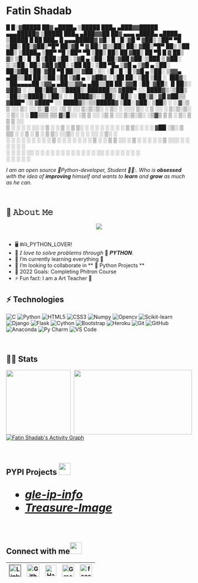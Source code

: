 # Fatin Shadab 

<p>
  
 █     █░▓█████  ██▓     ▄████▄   ▒█████   ███▄ ▄███▓▓█████    ▄▄▄█████▓ ▒█████      ███▄ ▄███▓▓██   ██▓    ▄▄▄       ▄████▄   ▄████▄   ▒█████   █    ██  ███▄    █ ▄▄▄█████▓
▓█░ █ ░█░▓█   ▀ ▓██▒    ▒██▀ ▀█  ▒██▒  ██▒▓██▒▀█▀ ██▒▓█   ▀    ▓  ██▒ ▓▒▒██▒  ██▒   ▓██▒▀█▀ ██▒ ▒██  ██▒   ▒████▄    ▒██▀ ▀█  ▒██▀ ▀█  ▒██▒  ██▒ ██  ▓██▒ ██ ▀█   █ ▓  ██▒ ▓▒
▒█░ █ ░█ ▒███   ▒██░    ▒▓█    ▄ ▒██░  ██▒▓██    ▓██░▒███      ▒ ▓██░ ▒░▒██░  ██▒   ▓██    ▓██░  ▒██ ██░   ▒██  ▀█▄  ▒▓█    ▄ ▒▓█    ▄ ▒██░  ██▒▓██  ▒██░▓██  ▀█ ██▒▒ ▓██░ ▒░
░█░ █ ░█ ▒▓█  ▄ ▒██░    ▒▓▓▄ ▄██▒▒██   ██░▒██    ▒██ ▒▓█  ▄    ░ ▓██▓ ░ ▒██   ██░   ▒██    ▒██   ░ ▐██▓░   ░██▄▄▄▄██ ▒▓▓▄ ▄██▒▒▓▓▄ ▄██▒▒██   ██░▓▓█  ░██░▓██▒  ▐▌██▒░ ▓██▓ ░ 
░░██▒██▓ ░▒████▒░██████▒▒ ▓███▀ ░░ ████▓▒░▒██▒   ░██▒░▒████▒     ▒██▒ ░ ░ ████▓▒░   ▒██▒   ░██▒  ░ ██▒▓░    ▓█   ▓██▒▒ ▓███▀ ░▒ ▓███▀ ░░ ████▓▒░▒▒█████▓ ▒██░   ▓██░  ▒██▒ ░ 
░ ▓░▒ ▒  ░░ ▒░ ░░ ▒░▓  ░░ ░▒ ▒  ░░ ▒░▒░▒░ ░ ▒░   ░  ░░░ ▒░ ░     ▒ ░░   ░ ▒░▒░▒░    ░ ▒░   ░  ░   ██▒▒▒     ▒▒   ▓▒█░░ ░▒ ▒  ░░ ░▒ ▒  ░░ ▒░▒░▒░ ░▒▓▒ ▒ ▒ ░ ▒░   ▒ ▒   ▒ ░░   
  ▒ ░ ░   ░ ░  ░░ ░ ▒  ░  ░  ▒     ░ ▒ ▒░ ░  ░      ░ ░ ░  ░       ░      ░ ▒ ▒░    ░  ░      ░ ▓██ ░▒░      ▒   ▒▒ ░  ░  ▒     ░  ▒     ░ ▒ ▒░ ░░▒░ ░ ░ ░ ░░   ░ ▒░    ░    
  ░   ░     ░     ░ ░   ░        ░ ░ ░ ▒  ░      ░      ░        ░      ░ ░ ░ ▒     ░      ░    ▒ ▒ ░░       ░   ▒   ░        ░        ░ ░ ░ ▒   ░░░ ░ ░    ░   ░ ░   ░      
    ░       ░  ░    ░  ░░ ░          ░ ░         ░      ░  ░                ░ ░            ░    ░ ░              ░  ░░ ░      ░ ░          ░ ░     ░              ░          
                        ░                                                                       ░ ░                  ░        ░                                              

</p>

<p>
  <em>
    I am an open source 🐍Python-developer, Student 👨‍🎓:. Who is <b>obsessed</b> with the idea of <b>improving</b> himself and wants to <b>learn</b> and 
    <b>grow</b> as much as he can.
  </em>  
</p>

<br>

## :book: 𝙰𝚋𝚘𝚞𝚝 𝙼𝚎
<div align="center">
  <em>
    <img align="center" src="https://www.codewars.com/users/FatinShadab/badges/large"/>
  </em>
</div>
<br>
<ul>
  <li>🖥  #ᗩ_PYTHON_LOVER!</li>
  <li>🤔  𝘐 𝘭𝘰𝘷𝘦 𝘵𝘰 𝘴𝘰𝘭𝘷𝘦 𝘱𝘳𝘰𝘣𝘭𝘦𝘮𝘴 𝘵𝘩𝘳𝘰𝘶𝘨𝘩  🐍 <b><i>PYTHON</i></b>.</li>
  <li>🌱 I’m currently learning everything 🤣</li>
  <li>👯 I’m looking to collaborate in ** 🐍 Python Projects **</li>
  <li>🥅 2022 Goals: Completing Phitron Course</li>
  <li>⚡ Fun fact: I am a Art Teacher 🎨</li>
</ul>
  
## ⚡ Technologies
![C](https://img.shields.io/badge/-C-black?style=flat-square&logo=C)
![Python](https://img.shields.io/badge/-Python-black?style=flat-square&logo=Python)
![HTML5](https://img.shields.io/badge/-HTML5-E34F26?style=flat-square&logo=html5&logoColor=white)
![CSS3](https://img.shields.io/badge/-CSS3-1572B6?style=flat-square&logo=css3)
![Numpy](https://img.shields.io/badge/-Numpy-1572B6?style=flat-square&logo=numpy)
![Opencv](https://img.shields.io/badge/-Opencv-1572B6?style=flat-square&logo=opencv)
![Scikit-learn](https://img.shields.io/badge/-Scikitlearn-1572B6?style=flat-square&logo=scikitlearn)
![Django](https://img.shields.io/badge/-Django-1572B6?style=flat-square&logo=Django)
![Flask](https://img.shields.io/badge/-Flask-1572B6?style=flat-square&logo=Flask)
![Cython](https://img.shields.io/badge/-Cython-1572B6?style=flat-square&logo=cython)
![Bootstrap](https://img.shields.io/badge/-Bootstrap-1572B6?style=flat-square&logo=Bootstrap)
![Heroku](https://img.shields.io/badge/-Heroku-430098?style=flat-square&logo=heroku)
![Git](https://img.shields.io/badge/-Git-181717?style=flat-square&logo=git)
![GitHub](https://img.shields.io/badge/-GitHub-181717?style=flat-square&logo=github)
![Anaconda](https://img.shields.io/badge/-Anaconda-%23007ACC?style=flat-square&logo=anaconda)
![Py Charm](https://img.shields.io/badge/-Pycharm-%23007ACC?style=flat-square&logo=Pycharm)
![VS Code](https://img.shields.io/badge/-VSCode-%23007ACC?style=flat-square&logo=visual-studio-code)

<br>

## 🏃‍♂️ Stats
<p>
  <a href="https://github.com/anuraghazra/github-readme-stats" title="Go to Source">
    <img height="175" align="left" src="https://github-readme-stats.vercel.app/api?username=FatinShadab&show_icons=true&theme=gotham">
  </a>
 </p>
 <p>
  <a href="https://github.com/anuraghazra/github-readme-stats">
  <img height="175" width="320" align="right" src="https://github-readme-stats.vercel.app/api/top-langs/?username=FatinShadab&title_color=2aa889&text_color=99d1ce&icon_color=2bbc8a&bg_color=0c1014&langs_count=10&layout=compact"/>
  </a>
</p>

<br><br><br><br>
<br><br><br><br>

<a href="https://github.com/FatinShadab/github-readme-activity-graph"><img alt="Fatin Shadab's Activity Graph" src="https://activity-graph.herokuapp.com/graph?username=FatinShadab&bg_color=0D1117&color=5BCDEC&line=5BCDEC&point=FFFFFF&hide_border=true" /></a>

<br>

## PYPI Projects   <img src="https://upload.wikimedia.org/wikipedia/commons/6/64/PyPI_logo.svg" height="32px">
<ul style="font-size:30px">
  <li><a href="https://pypi.org/project/gle-ip-info/"><b><i>gle-ip-info</i></b></a></li>
  <li><a href="https://pypi.org/project/Treasure-Image/"><b><i>Treasure-Image</i></b></a></li>
</ul>

<br>

## Connect with me<img src="https://github.com/TheDudeThatCode/TheDudeThatCode/blob/master/Assets/Handshake.gif" height="32px">

  | [<img src="https://github.com/TheDudeThatCode/TheDudeThatCode/blob/master/Assets/Linkedin.svg" alt="Linkedin Logo" width="32">]() | [<img src="https://cdn.svgporn.com/logos/github-icon.svg" alt="Github logo" width="34">](https://github.com/FatinShadab) | [<img src="https://github.com/TheDudeThatCode/TheDudeThatCode/blob/master/Assets/HackerRank.svg" alt="HackerRank Logo" width="30">](https://www.hackerrank.com/macrotech21) | [<img src="https://github.com/TheDudeThatCode/TheDudeThatCode/blob/master/Assets/Gmail.svg" alt="Gmail logo" height="32">](mailto:fatinshadab123@gmail.com) | [<img align="center" src="https://raw.githubusercontent.com/rahuldkjain/github-profile-readme-generator/master/src/images/icons/Social/facebook.svg" alt="facebooklogo" height="33"/>](https://www.facebook.com/fatin.shadab.1)
  |:---:|:---:|:---:|:---:|:---:|
